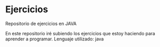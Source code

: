 # Ejercicios
Repositorio de ejercicios en JAVA

En este repositorio iré subiendo los ejercicios que estoy haciendo para aprender a programar.
Lenguaje utilizado: java
